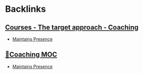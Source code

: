 
# Backlinks
## [Courses - The target approach - Coaching](<Courses - The target approach - Coaching.md>)
- [Maintains Presence](<Maintains Presence.md>)

## [🧭Coaching MOC](<🧭Coaching MOC.md>)
- [Maintains Presence](<Maintains Presence.md>)

